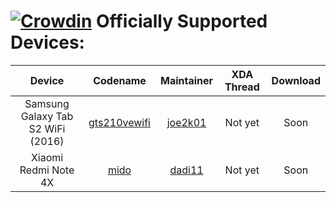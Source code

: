 [![Crowdin](https://d322cqt584bo4o.cloudfront.net/xenonhd-rom/localized.svg)](https://crowdin.com/project/xenonhd-rom)
Officially Supported Devices:
==========
| Device                            | Codename                                                                           | Maintainer                                    | XDA Thread                                                       | Download                                                                                     |
| :-------------------------------: | :--------------------------------------------------------------------------------: | :-------------------------------------------: | :--------------------------------------------------------------: | :------------------------------------------------------------------------------------------: |
| Samsung Galaxy Tab S2 WiFi (2016) | [gts210vewifi](https://github.com/TeamHorizon/android_device_samsung_gts210vewifi)              | [joe2k01](https://github.com/joe2k01)           | Not yet |  Soon        |
| Xiaomi Redmi Note 4X              | [mido](https://github.com/TeamHorizon/android_device_xiaomi_mido)                  | [dadi11](https://github.com/dadi11)           | Not yet |  Soon        |

<!-- Note for maintainers: add your devices in alphabetical order by the "Device" column -->
